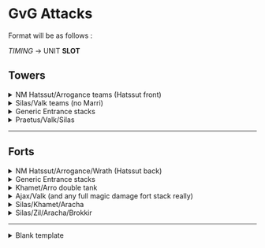 
# GvG Attacks

Format will be as follows :

*TIMING* -> UNIT **SLOT**

## Towers

<details>
<summary> NM Hatssut/Arrogance teams (Hatssut front) </summary>
    
#### Team Layout

![image](https://github.com/Pink-Peanuts/wor-stuff/assets/144652551/3e943920-40dd-4966-ae66-b9edbe31bb11)

#### Affiliation order

![image](https://github.com/Pink-Peanuts/wor-stuff/assets/144652551/ba39cbf1-d244-46fe-9c8e-26292eda6155)

#### Timings

*10 cost* -> Tank **back slot**

*When arros ult hits 10 seconds left quite exactly* -> Epic Flyers **back slot**

*10 cost* -> Squids **back slot**

⚠️**If there is an Abom/Torodor, you may need to leave a slight delay between squids and bugs, to avoid stuns. In the case of Torodor, unlucky RNG will probably make you fail** ⚠️

*6 cost* -> Boom bugsx2 **front slot**

⚠️**If arro is almost back up to his ult, tempo with a tank instead of immediately lego flyers** ⚠️

*10 cost* -> Lego flyerx2 **front slot**

*5 cost* -> Epic flyer **doesn't matter, you won**

</details>

<details>
<summary> Silas/Valk teams (no Marri) </summary>

#### Team Layout

![image](https://github.com/Pink-Peanuts/wor-stuff/assets/144652551/df1c3a98-5cb1-43e8-b5a1-bfc31af9bb3e)

#### Affiliation order

![image](https://github.com/Pink-Peanuts/wor-stuff/assets/144652551/5e6df53b-aaa8-4f6e-8c4b-34f5c11f9329)

The two ground units don't really matter, they just bait stuff.


#### Timings

*As soon as valk & silas ults are ready* -> Any bait unit **Doesn't matter**

*16 left on valk ult* -> Lego Flyer x2 **Back slot**

*Silas ult up* -> Any bait unit **Doesn't matter**

*10 Cost* -> Epic flyers **Back slot**

*6 cost* -> Rare flyers **Front slot**

</details>

<details>
<summary> Generic Entrance stacks </summary>

⚠️This is one that is somewhat BP dependant, it can work great, just as it can fail if used in the wrong situation. Use on teams that will become terrible once the ults start popping, but avoid on teams with a BP that is too high compared to yours ⚠️

**I would only ever recommend using this one if you are confident in what you are doing, and have tested it in a few friendly faceoffs to understand the general idea** 

#### Team Layout

![image](https://github.com/Pink-Peanuts/wor-stuff/assets/144652551/9b0eee39-5efa-4b0a-b154-dd8547be4ec2)

![image](https://github.com/Pink-Peanuts/wor-stuff/assets/144652551/cc2a0dc7-efb9-4556-811f-9ffc42484fd4)


#### Affiliation order

![image](https://github.com/Pink-Peanuts/wor-stuff/assets/144652551/c976636d-0559-4777-bc5a-f667d095783f)

Last two aren't that important, and can be swapped around based on what you need after the first tank/passive/ult has been forced.

#### Timings

*IN THE FIRST HALF SECOND OF THE GAME* -> Rare fighter x2 **Front slot**

⚠️**Seriously, the second the game starts, you should be spamming to pause the game, get your mouse ready to hover a unit, unpause, immediately click on the unit, and drop a double stack of these fighters before the cost can even get to 7 1/4. THE ENTIRE PREMISE hinges on them reaching and killing the tank before the ults start raining down ⚠️

⚠️The timings here are more indicative than anything else. You need to apply some judgement here for the rest. Is a silas ult still up and it will hit your melees? Tempo a bit. Is praetus ult up soon? Tempo a bit. Stuff like that. This can't be exactly defined, unless I start listing them all, and for this strat I don't think it's worth it to do that. ⚠️

*9 cost* -> Dagger girls **Front slot**

*6 cost* -> Axe men **Front slot**

At this point, you should be past the first tank, or burned enough of their passives/ults/revives that you're in the clear.

Either send in another fighter stack if you need that tank dead, or mages to clear up a clumped formation, or flyers to get over and kill the backline valk before next ult... Honestly at this point the world is your oyster, and you should be in the clear.

</details>

<details>

<summary> Praetus/Valk/Silas </summary> 
<br>
#### Team Layout

![image](https://github.com/Pink-Peanuts/wor-stuff/assets/144652551/bdc65fb4-e0ea-453e-8e6c-79ab2868b705)


#### Affiliation order

![image](https://github.com/Pink-Peanuts/wor-stuff/assets/144652551/8fca8ffa-437f-4905-8db7-7e97ab0ece9d)


#### Timings

*As soon as it starts* -> Rare tanks **Front Slot**

*5 left on Silas ult* -> Rare tanks **Back Slot**

*10 cost* -> Epic Dogs x2 **Front slot**

*3 cost* -> Spiders **Front slot**

*1:33 left* -> Spiders (bait) **Back slot**

*10 cost* -> Lego flyers **Back slot**

Send in whatever you have left, it's either a win or you're fucked

</details>


---

## Forts

<details>
    
<summary> NM Hatssut/Arrogance/Wrath (Hatssut back) </summary> 

#### Team Layout

![image](https://github.com/Pink-Peanuts/wor-stuff/assets/144652551/8795e52c-a36c-400e-9036-18860c0aae16)

#### Affiliation order

![image](https://github.com/Pink-Peanuts/wor-stuff/assets/144652551/89311202-875b-4617-a7fa-90aa4d452c6e)



#### Timings

*10 cost* -> Epic Tank **Back slot**

*10 cost* -> Rare tanks x2 **Middle slot**

*6 cost* -> Boom bugs x2 **Front slot**

*5 Cost* -> Epic Tank **Back slot**

*6 cost* -> Axe men **First slot**

*6 cost* -> Axe men **First slot**

At this point it should be done already, but if you need to send in dogs, you probably lost, and best to send them out as soon as you can 

</details>

<details>
<summary> Generic Entrance stacks </summary>

⚠️This is one that is somewhat BP dependant, it can work great, just as it can fail if used in the wrong situation. Use on teams that will become terrible once the ults start popping, but avoid on teams with a BP that is too high compared to yours ⚠️

**I would only ever recommend using this one if you are confident in what you are doing, and have tested it in a few friendly faceoffs to understand the general idea** 

#### Team Layout

![image](https://github.com/Pink-Peanuts/wor-stuff/assets/144652551/60ec1a3a-f291-4fbd-9508-fcf6d0f8f931)


#### Affiliation order

![image](https://github.com/Pink-Peanuts/wor-stuff/assets/144652551/6e8db0aa-af2a-47a4-8732-a2ed31eda924)


Last two aren't that important, and can be swapped around based on what you need after the first tank/passive/ult has been forced.

#### Timings

*IN THE FIRST HALF SECOND OF THE GAME* -> Rare fighter x2 **Front slot**

⚠️**Seriously, the second the game starts, you should be spamming to pause the game, get your mouse ready to hover a unit, unpause, immediately click on the unit, and drop a double stack of these fighters before the cost can even get to 7 1/4. THE ENTIRE PREMISE hinges on them reaching and killing the tank before the ults start raining down ⚠️

⚠️The timings here are more indicative than anything else. You need to apply some judgement here for the rest. Is a silas ult still up and it will hit your melees? Tempo a bit. Is praetus ult up soon? Tempo a bit. Stuff like that. This can't be exactly defined, unless I start listing them all, and for this strat I don't think it's worth it to do that. ⚠️

*9 cost* -> Dagger girls **Front slot**

*6 cost* -> Axe men **Front slot**

At this point, you should be past the first tank, or burned enough of their passives/ults/revives that you're in the clear.

Either send in another fighter stack if you need that tank dead, or mages to clear up a clumped formation, or flyers to get over and kill the backline valk before next ult... Honestly at this point the world is your oyster, and you should be in the clear.

</details>

<details>

<summary>Khamet/Arro double tank </summary> 
<br>

#### Team Layout

![image](https://github.com/Pink-Peanuts/wor-stuff/assets/144652551/7bbc89aa-46c2-4ae6-ab25-fc13d83b8200)


#### Affiliation order

![image](https://github.com/Pink-Peanuts/wor-stuff/assets/144652551/bf2047ee-a547-453a-8d80-8e1787fcfcf8)


#### Timings

*10 cost* -> Rare dogs **Front slot**

*10 cost* -> Lego flyers x2 **Front slot**

*1:48 left* -> Rare dogs **Back slot**

*1:29 left* -> Epic flyers x2 **Front slot**

</details>

<details>

<summary>Ajax/Valk (and any full magic damage fort stack really) </summary> 
<br>

#### Team Layout

![image](https://github.com/Pink-Peanuts/wor-stuff/assets/144652551/180471ae-5593-4a70-b47f-b3d251ce27ac)

#### Affiliation order

Epic flyers first, lego second, the rest legitimately doesn't matter. C.f the above Khamet/Arro defence

#### Timings

*10 cost* -> Mage Tank **Back slot**

🕐The exact time of the line below varies, you want the lego flyers to arrive after all the ults, lego flyers take roughly 30 seconds to arrive from the middle slot

*2:13 left* -> Lego Flyer x2 **Middle slot**

*10 cost* -> Dagger girlsx2 **Front slot**

❔ Kind of depends on who is alive, epic flyers worked for me here, but if it's a different mage than Ajax, units other than epic flyers might be the better option.

*10 cost* -> Epic flyers **Front slot**

</details>


<details>

<summary> Silas/Khamet/Aracha </summary> 
<br>

#### Team Layout

![image](https://github.com/Pink-Peanuts/wor-stuff/assets/144652551/3aed82e6-43f2-4047-b584-dc103c1a3038)


#### Affiliation order

![image](https://github.com/Pink-Peanuts/wor-stuff/assets/144652551/4ee9f8f1-5f16-4354-8428-3add5113e2d6)


#### Timings

*When all ults are up* -> Fat fighter/tank/whatever can survive to trigger ults **Front slot**

*Khamet 7-8 left on ult* ->  Dagger girls x2 **Front slot**

*Dagger girls at tank* -> Epic dogs x1 **Front slot**

You should have won, if you didn't, the path should be clear, if not, you can probably just send lego flyers through, or any number of approaches.

**Plan ahead, take what you might need to get through, Aracha at the very least should be dead**

</details>


<details>

<summary> Silas/Zil/Aracha/Brokkir </summary> 
<br>

#### Team Layout

![image](https://github.com/Pink-Peanuts/wor-stuff/assets/144652551/063b6f87-d5b3-4321-9bdd-ea3bd7767b6d)


#### Affiliation order

![image](https://github.com/Pink-Peanuts/wor-stuff/assets/144652551/a779a452-34b3-4c14-bcc8-005cad9f49d9)


#### Timings

*ASAP* -> Necro (What I used, probably better options, so they survive for sure to trigger zili ult) **Front slot**

*2:23 left* -> Rare tank x2 **Back slot**

*10 cost* -> Epic dog x2 **Front slot**

At this point it was done. **BUT**, if for any reason this was not enough, you should still have a necro, lego flyers, and rare dogs. Try to slip in between ults with lego flyers to take out another DPS, and then go for a necro + dog swarm I guess

</details>




---

<details>

<summary>Blank template </summary> 
<br>

#### Team Layout

#### Affiliation order

#### Timings

** -> ** **

** -> ** **

** -> ** **

** -> ** **

** -> ** **

** -> ** **

** -> ** **

</details>

    

